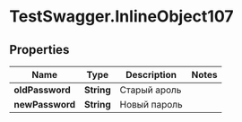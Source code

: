 # TestSwagger.InlineObject107

## Properties

Name | Type | Description | Notes
------------ | ------------- | ------------- | -------------
**oldPassword** | **String** | Старый ароль | 
**newPassword** | **String** | Новый пароль | 


